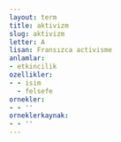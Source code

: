 ```yaml
---
layout: term
title: aktivizm
slug: aktivizm
letter: A
lisan: Fransızca activisme
anlamlar:
- etkincilik
ozellikler:
- - isim
  - felsefe
ornekler:
- - ''
orneklerkaynak:
- - ''
---
```

